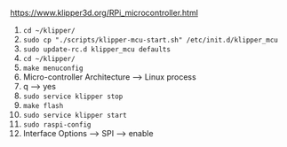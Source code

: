 https://www.klipper3d.org/RPi_microcontroller.html  

1. ```cd ~/klipper/```  
2. ```sudo cp "./scripts/klipper-mcu-start.sh" /etc/init.d/klipper_mcu```  
3. ```sudo update-rc.d klipper_mcu defaults```  
4. ```cd ~/klipper/```  
5. ```make menuconfig```  
6. Micro-controller Architecture --> Linux process  
7. q --> yes  
8. ```sudo service klipper stop```  
9. ```make flash```  
10. ```sudo service klipper start```  
11. ```sudo raspi-config``` 
12. Interface Options --> SPI --> enable  
